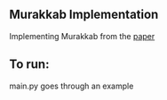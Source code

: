 ## Murakkab Implementation
Implementing Murakkab from the [paper](https://arxiv.org/pdf/2508.18298)

## To run:
main.py goes through an example
